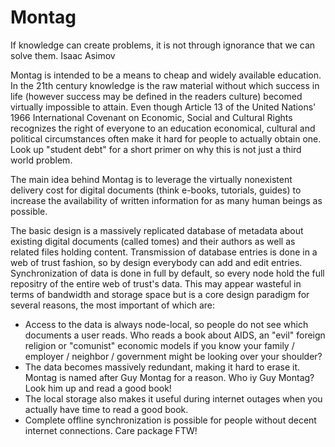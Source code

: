 Montag
======

If knowledge can create problems, it is not through ignorance that we can solve them.
                                                                        Isaac Asimov

Montag is intended to be a means to cheap and widely available education. In the 21th century
knowledge is the raw material without which success in life (however success may be defined in the readers culture)
becomed virtually impossible to attain.
Even though Article 13 of the United Nations' 1966 International Covenant on Economic, Social and Cultural Rights recognizes the right of everyone to an education economical, cultural and political circumstances often make it hard
for people to actually obtain one. Look up "student debt" for a short primer on why this is not just a 
third world problem.

The main idea behind Montag is to leverage the virtually nonexistent delivery cost for digital documents (think e-books,
tutorials, guides) to increase the availability of written information for as many human beings as possible.

The basic design is a massively replicated database of metadata about existing digital documents (called tomes) and 
their authors as well as related files holding content. Transmission of database entries is done in a web of trust
fashion, so by design everybody can add and edit entries. Synchronization of data is done in full by default, so every
node hold the full repositry of the entire web of trust's data. This may appear wasteful in terms of bandwidth and
storage space but is a core design paradigm for several reasons, the most important of which are:
* Access to the data is always node-local, so people do not see which documents a user reads. Who reads a book about AIDS, an "evil" foreign religion or "comunist" economic models if you know your family / employer / neighbor / government might be looking over your shoulder?
* The data becomes massively redundant, making it hard to erase it. Montag is named after Guy Montag for a reason. Who iy Guy Montag? Look him up and read a good book!
* The local storage also makes it useful during internet outages when you actually have time to read a good book.
* Complete offline synchronization is possible for people without decent internet connections. Care package FTW!



